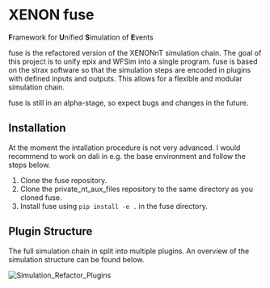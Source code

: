 # XENON fuse 

**F**ramework for **U**nified **S**imulation of **E**vents

fuse is the refactored version of the XENONnT simulation chain. The goal of this project is to unify epix and WFSim into a single program. fuse is based on the strax software so that the simulation steps are encoded in plugins with defined inputs and outputs. This allows for a flexible and modular simulation chain.

fuse is still in an alpha-stage, so expect bugs and changes in the future.

## Installation

At the moment the intallation procedure is not very advanced. I would recommend to work on dali in e.g. the base environment and follow the steps below.

1. Clone the fuse repository.
2. Clone the private_nt_aux_files repository to the same directory as you cloned fuse.
3. Install fuse using `pip install -e .` in the fuse directory.


## Plugin Structure

The full simulation chain in split into multiple plugins. An overview of the simulation structure can be found below.

![Simulation_Refactor_Plugins](https://user-images.githubusercontent.com/27280678/234295485-40e8edad-1d17-4b58-a346-1d2b13b0006b.jpg)
